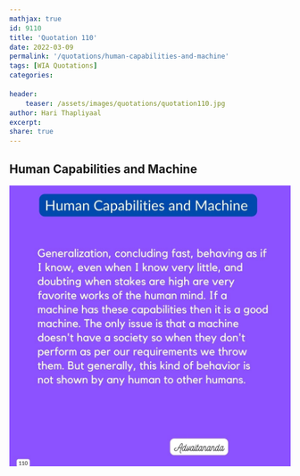 ```yaml
---
mathjax: true
id: 9110
title: 'Quotation 110'
date: 2022-03-09
permalink: '/quotations/human-capabilities-and-machine'
tags: [WIA Quotations] 
categories: 

header:
    teaser: /assets/images/quotations/quotation110.jpg
author: Hari Thapliyaal 
excerpt:
share: true 
---
```


## Human Capabilities and Machine

![Human Capabilities and Machine](/assets/images/quotations/quotation110.jpg)
